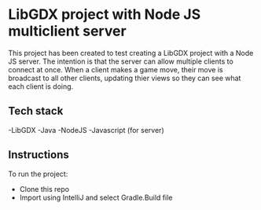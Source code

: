 # LibGDX project with Node JS multiclient server

This project has been created to test creating a LibGDX project with a Node JS server.  The intention is that the server can allow multiple clients to connect at once.  When a client makes a game move, their move is broadcast to all other clients, updating thier views so they can see what each client is doing.

## Tech stack
-LibGDX 
-Java
-NodeJS
-Javascript (for server)

## Instructions 
To run the project:
- Clone this repo
- Import using IntelliJ and select Gradle.Build file
